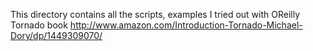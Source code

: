 This directory contains all the scripts, examples I tried out with OReilly Tornado book http://www.amazon.com/Introduction-Tornado-Michael-Dory/dp/1449309070/
